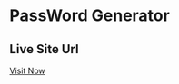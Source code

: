 
<h1>PassWord Generator</h1>
<h2>Live Site Url</h2> 
<a href="https://arpitmishra8751.github.io/Password_Generator_Project/Password_Generator/">Visit Now</a>

